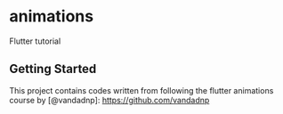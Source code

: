 # animations

Flutter tutorial

## Getting Started

This project contains codes written from following the flutter animations course by [@vandadnp]: https://github.com/vandadnp

